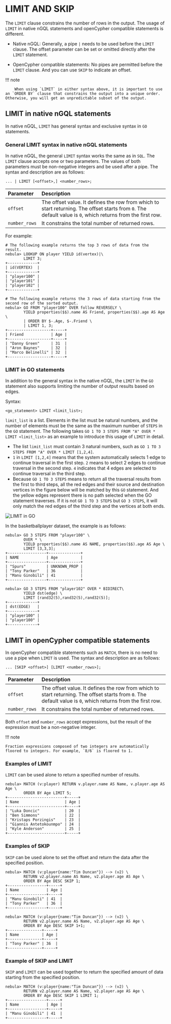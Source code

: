 # LIMIT AND SKIP

The `LIMIT` clause constrains the number of rows in the output. The usage of `LIMIT` in native nGQL statements and openCypher compatible statements is different.

- Native nGQL: Generally, a pipe `|` needs to be used before the `LIMIT` clause. The offset parameter can be set or omitted directly after the `LIMIT` statement.

- OpenCypher compatible statements: No pipes are permitted before the `LIMIT` clause. And you can use `SKIP` to indicate an offset.

!!! note

        When using `LIMIT` in either syntax above, it is important to use an `ORDER BY` clause that constrains the output into a unique order. Otherwise, you will get an unpredictable subset of the output.


## LIMIT in native nGQL statements

In native nGQL, `LIMIT` has general syntax and exclusive syntax in `GO` statements.

### General LIMIT syntax in native nGQL statements

In native nGQL,  the general `LIMIT` syntax works the same as in `SQL`. The `LIMIT` clause accepts one or two parameters. The values of both parameters must be non-negative integers and be used after a pipe. The syntax and description are as follows:

```ngql
... | LIMIT [<offset>,] <number_rows>;
```

| Parameter     | Description                                                                                                                                                 |
| :--           | :--                                                                                                                                                         |
| `offset`      | The offset value. It defines the row from which to start returning. The offset starts from `0`. The default value is `0`, which returns from the first row. |
| `number_rows` | It constrains the total number of returned rows.                                                                                                            |

For example:

```ngql
# The following example returns the top 3 rows of data from the result.
nebula> LOOKUP ON player YIELD id(vertex)|\
        LIMIT 3;
+-------------+
| id(VERTEX)  |
+-------------+
| "player100" |
| "player101" |
| "player102" |
+-------------+

# The following example returns the 3 rows of data starting from the second row of the sorted output.
nebula> GO FROM "player100" OVER follow REVERSELY \
        YIELD properties($$).name AS Friend, properties($$).age AS Age \
        | ORDER BY $-.Age, $-.Friend \
        | LIMIT 1, 3;
+-------------------+-----+
| Friend            | Age |
+-------------------+-----+
| "Danny Green"     | 31  |
| "Aron Baynes"     | 32  |
| "Marco Belinelli" | 32  |
+-------------------+-----+
```

### LIMIT in GO statements

In addition to the general syntax in the native nGQL, the `LIMIT` in the `GO` statement also supports limiting the number of output results based on edges.

Syntax:

```ngql
<go_statement> LIMIT <limit_list>;
```

`limit_list` is a list. Elements in the list must be natural numbers, and the number of elements must be the same as the maximum number of `STEPS` in the `GO` statement. The following takes `GO 1 TO 3 STEPS FROM "A" OVER * LIMIT <limit_list>` as an example to introduce this usage of `LIMIT` in detail.

* The list `limit_list` must contain 3 natural numbers, such as `GO 1 TO 3 STEPS FROM "A" OVER * LIMIT [1,2,4]`.
* `1` in `LIMIT [1,2,4]` means that the system automatically selects 1 edge to continue traversal in the first step. `2` means to select 2 edges to continue traversal in the second step. `4` indicates that 4 edges are selected to continue traversal in the third step.
* Because `GO 1 TO 3 STEPS` means to return all the traversal results from the first to third steps, all the red edges and their source and destination vertices in the figure below will be matched by this `GO` statement. And the yellow edges represent there is no path selected when the GO statement traverses. If it is not `GO 1 TO 3 STEPS` but `GO 3 STEPS`, it will only match the red edges of the third step and the vertices at both ends.

![LIMIT in GO](https://docs-cdn.nebula-graph.com.cn/figures/limit_in_go_1.png)

In the basketballplayer dataset, the example is as follows:

```ngql
nebula> GO 3 STEPS FROM "player100" \
        OVER * \
        YIELD properties($$).name AS NAME, properties($$).age AS Age \
        LIMIT [3,3,3];
+-----------------+--------------+
| NAME            | Age          |
+-----------------+--------------+
| "Spurs"         | UNKNOWN_PROP |
| "Tony Parker"   | 36           |
| "Manu Ginobili" | 41           |
+-----------------+--------------+

nebula> GO 3 STEPS FROM "player102" OVER * BIDIRECT\
        YIELD dst(edge) \
        LIMIT [rand32(5),rand32(5),rand32(5)];
+-------------+
| dst(EDGE)   |
+-------------+
| "player100" |
| "player100" |
+-------------+
```

## LIMIT in openCypher compatible statements

In openCypher compatible statements such as `MATCH`, there is no need to use a pipe when `LIMIT` is used. The syntax and description are as follows:

```ngql
... [SKIP <offset>] [LIMIT <number_rows>];
```

| Parameter     | Description                                                                                                                                                 |
| :--           | :--                                                                                                                                                         |
| `offset`      | The offset value. It defines the row from which to start returning. The offset starts from `0`. The default value is `0`, which returns from the first row. |
| `number_rows` | It constrains the total number of returned rows.                                                                                                            |

Both `offset` and `number_rows` accept expressions, but the result of the expression must be a non-negative integer.

!!! note

    Fraction expressions composed of two integers are automatically floored to integers. For example, `8/6` is floored to 1.

### Examples of LIMIT

`LIMIT` can be used alone to return a specified number of results.

```ngql
nebula> MATCH (v:player) RETURN v.player.name AS Name, v.player.age AS Age \
        ORDER BY Age LIMIT 5;
+-------------------------+-----+
| Name                    | Age |
+-------------------------+-----+
| "Luka Doncic"           | 20  |
| "Ben Simmons"           | 22  |
| "Kristaps Porzingis"    | 23  |
| "Giannis Antetokounmpo" | 24  |
| "Kyle Anderson"         | 25  |
+-------------------------+-----+
```

### Examples of SKIP

`SKIP` can be used alone to set the offset and return the data after the specified position.

```ngql
nebula> MATCH (v:player{name:"Tim Duncan"}) --> (v2) \
        RETURN v2.player.name AS Name, v2.player.age AS Age \
        ORDER BY Age DESC SKIP 1;
+-----------------+-----+
| Name            | Age |
+-----------------+-----+
| "Manu Ginobili" | 41  |
| "Tony Parker"   | 36  |
+-----------------+-----+

nebula> MATCH (v:player{name:"Tim Duncan"}) --> (v2) \
        RETURN v2.player.name AS Name, v2.player.age AS Age \
        ORDER BY Age DESC SKIP 1+1;
+---------------+-----+
| Name          | Age |
+---------------+-----+
| "Tony Parker" | 36  |
+---------------+-----+
```

### Example of SKIP and LIMIT

`SKIP` and `LIMIT` can be used together to return the specified amount of data starting from the specified position.

```ngql
nebula> MATCH (v:player{name:"Tim Duncan"}) --> (v2) \
        RETURN v2.player.name AS Name, v2.player.age AS Age \
        ORDER BY Age DESC SKIP 1 LIMIT 1;
+-----------------+-----+
| Name            | Age |
+-----------------+-----+
| "Manu Ginobili" | 41  |
+-----------------+-----+
```

<!--
## Performance tip

NebulaGraph {{ nebula.release }} does not implement the pushdown optimization of the storage layer of the `LIMIT` statement. Statements similar to `MATCH (n:T) RETURN n LIMIT 10` or `LOOKUP on i_T | LIMIT 10` will generate excessive resource occupancies in the graphd process. A graphd process will retrieve all T-type vertices from all storaged processes and then return 10 vertices. If the total amount of data is large, the graphd process will consume a lot of memory at this time and even cause OOM.
-->
